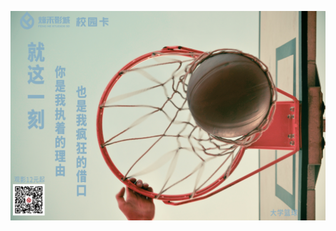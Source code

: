  ![image](https://github.com/BigBigOcean/FengHeCards/blob/master/%E6%B5%B7%E6%8A%A5%E5%9B%BE%E7%89%87/%E5%B0%B1%E8%BF%99%E4%B8%80%E5%88%BB%EF%BC%8C%E4%BD%A0%E6%98%AF%E6%88%91%E6%89%A7%E7%9D%80%E7%9A%84%E7%90%86%E7%94%B1%EF%BC%8C%E4%B9%9F%E6%98%AF%E6%88%91%E7%96%AF%E7%8B%82%E7%9A%84%E5%80%9F%E5%8F%A3.jpg)

